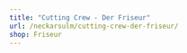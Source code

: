 ```yaml
---
title: "Cutting Crew - Der Friseur"
url: /neckarsulm/cutting-crew-der-friseur/
shop: Friseur
---
```

